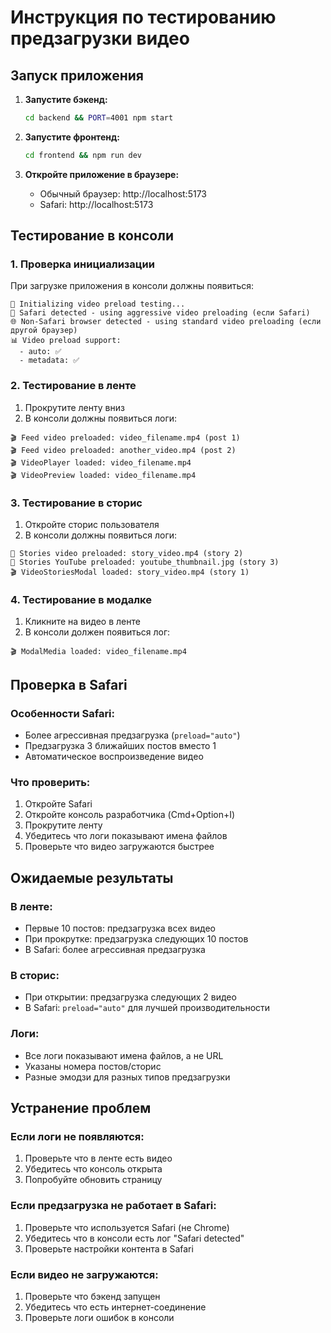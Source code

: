 # Инструкция по тестированию предзагрузки видео

## Запуск приложения

1. **Запустите бэкенд:**
   ```bash
   cd backend && PORT=4001 npm start
   ```

2. **Запустите фронтенд:**
   ```bash
   cd frontend && npm run dev
   ```

3. **Откройте приложение в браузере:**
   - Обычный браузер: http://localhost:5173
   - Safari: http://localhost:5173

## Тестирование в консоли

### 1. Проверка инициализации
При загрузке приложения в консоли должны появиться:
```
🚀 Initializing video preload testing...
🦁 Safari detected - using aggressive video preloading (если Safari)
🌐 Non-Safari browser detected - using standard video preloading (если другой браузер)
📊 Video preload support:
  - auto: ✅
  - metadata: ✅
```

### 2. Тестирование в ленте
1. Прокрутите ленту вниз
2. В консоли должны появиться логи:
```
🎬 Feed video preloaded: video_filename.mp4 (post 1)
🎬 Feed video preloaded: another_video.mp4 (post 2)
🎬 VideoPlayer loaded: video_filename.mp4
🎬 VideoPreview loaded: video_filename.mp4
```

### 3. Тестирование в сторис
1. Откройте сторис пользователя
2. В консоли должны появиться логи:
```
📱 Stories video preloaded: story_video.mp4 (story 2)
📱 Stories YouTube preloaded: youtube_thumbnail.jpg (story 3)
🎬 VideoStoriesModal loaded: story_video.mp4 (story 1)
```

### 4. Тестирование в модалке
1. Кликните на видео в ленте
2. В консоли должен появиться лог:
```
🎬 ModalMedia loaded: video_filename.mp4
```

## Проверка в Safari

### Особенности Safari:
- Более агрессивная предзагрузка (`preload="auto"`)
- Предзагрузка 3 ближайших постов вместо 1
- Автоматическое воспроизведение видео

### Что проверить:
1. Откройте Safari
2. Откройте консоль разработчика (Cmd+Option+I)
3. Прокрутите ленту
4. Убедитесь что логи показывают имена файлов
5. Проверьте что видео загружаются быстрее

## Ожидаемые результаты

### В ленте:
- Первые 10 постов: предзагрузка всех видео
- При прокрутке: предзагрузка следующих 10 постов
- В Safari: более агрессивная предзагрузка

### В сторис:
- При открытии: предзагрузка следующих 2 видео
- В Safari: `preload="auto"` для лучшей производительности

### Логи:
- Все логи показывают имена файлов, а не URL
- Указаны номера постов/сторис
- Разные эмодзи для разных типов предзагрузки

## Устранение проблем

### Если логи не появляются:
1. Проверьте что в ленте есть видео
2. Убедитесь что консоль открыта
3. Попробуйте обновить страницу

### Если предзагрузка не работает в Safari:
1. Проверьте что используется Safari (не Chrome)
2. Убедитесь что в консоли есть лог "Safari detected"
3. Проверьте настройки контента в Safari

### Если видео не загружаются:
1. Проверьте что бэкенд запущен
2. Убедитесь что есть интернет-соединение
3. Проверьте логи ошибок в консоли 